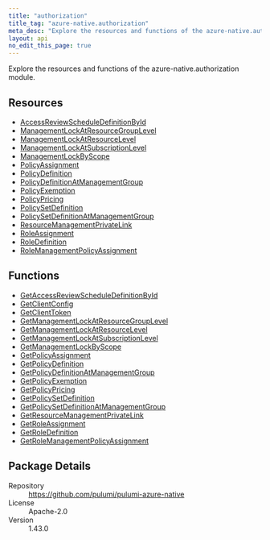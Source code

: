 ```yaml
---
title: "authorization"
title_tag: "azure-native.authorization"
meta_desc: "Explore the resources and functions of the azure-native.authorization module."
layout: api
no_edit_this_page: true
---
```


<!-- WARNING: this file was generated by Pulumi Docs Generator. -->
<!-- Do not edit by hand unless you're certain you know what you are doing! -->

Explore the resources and functions of the azure-native.authorization module.

<h2 id="resources">Resources</h2>
<ul class="api">
    <li><a href="accessreviewscheduledefinitionbyid" title="AccessReviewScheduleDefinitionById"><span class="api-symbol api-symbol--resource"></span>AccessReviewScheduleDefinitionById</a></li>
    <li><a href="managementlockatresourcegrouplevel" title="ManagementLockAtResourceGroupLevel"><span class="api-symbol api-symbol--resource"></span>ManagementLockAtResourceGroupLevel</a></li>
    <li><a href="managementlockatresourcelevel" title="ManagementLockAtResourceLevel"><span class="api-symbol api-symbol--resource"></span>ManagementLockAtResourceLevel</a></li>
    <li><a href="managementlockatsubscriptionlevel" title="ManagementLockAtSubscriptionLevel"><span class="api-symbol api-symbol--resource"></span>ManagementLockAtSubscriptionLevel</a></li>
    <li><a href="managementlockbyscope" title="ManagementLockByScope"><span class="api-symbol api-symbol--resource"></span>ManagementLockByScope</a></li>
    <li><a href="policyassignment" title="PolicyAssignment"><span class="api-symbol api-symbol--resource"></span>PolicyAssignment</a></li>
    <li><a href="policydefinition" title="PolicyDefinition"><span class="api-symbol api-symbol--resource"></span>PolicyDefinition</a></li>
    <li><a href="policydefinitionatmanagementgroup" title="PolicyDefinitionAtManagementGroup"><span class="api-symbol api-symbol--resource"></span>PolicyDefinitionAtManagementGroup</a></li>
    <li><a href="policyexemption" title="PolicyExemption"><span class="api-symbol api-symbol--resource"></span>PolicyExemption</a></li>
    <li><a href="policypricing" title="PolicyPricing"><span class="api-symbol api-symbol--resource"></span>PolicyPricing</a></li>
    <li><a href="policysetdefinition" title="PolicySetDefinition"><span class="api-symbol api-symbol--resource"></span>PolicySetDefinition</a></li>
    <li><a href="policysetdefinitionatmanagementgroup" title="PolicySetDefinitionAtManagementGroup"><span class="api-symbol api-symbol--resource"></span>PolicySetDefinitionAtManagementGroup</a></li>
    <li><a href="resourcemanagementprivatelink" title="ResourceManagementPrivateLink"><span class="api-symbol api-symbol--resource"></span>ResourceManagementPrivateLink</a></li>
    <li><a href="roleassignment" title="RoleAssignment"><span class="api-symbol api-symbol--resource"></span>RoleAssignment</a></li>
    <li><a href="roledefinition" title="RoleDefinition"><span class="api-symbol api-symbol--resource"></span>RoleDefinition</a></li>
    <li><a href="rolemanagementpolicyassignment" title="RoleManagementPolicyAssignment"><span class="api-symbol api-symbol--resource"></span>RoleManagementPolicyAssignment</a></li>
</ul>

<h2 id="functions">Functions</h2>
<ul class="api">
    <li><a href="getaccessreviewscheduledefinitionbyid" title="GetAccessReviewScheduleDefinitionById"><span class="api-symbol api-symbol--function"></span>GetAccessReviewScheduleDefinitionById</a></li>
    <li><a href="getclientconfig" title="GetClientConfig"><span class="api-symbol api-symbol--function"></span>GetClientConfig</a></li>
    <li><a href="getclienttoken" title="GetClientToken"><span class="api-symbol api-symbol--function"></span>GetClientToken</a></li>
    <li><a href="getmanagementlockatresourcegrouplevel" title="GetManagementLockAtResourceGroupLevel"><span class="api-symbol api-symbol--function"></span>GetManagementLockAtResourceGroupLevel</a></li>
    <li><a href="getmanagementlockatresourcelevel" title="GetManagementLockAtResourceLevel"><span class="api-symbol api-symbol--function"></span>GetManagementLockAtResourceLevel</a></li>
    <li><a href="getmanagementlockatsubscriptionlevel" title="GetManagementLockAtSubscriptionLevel"><span class="api-symbol api-symbol--function"></span>GetManagementLockAtSubscriptionLevel</a></li>
    <li><a href="getmanagementlockbyscope" title="GetManagementLockByScope"><span class="api-symbol api-symbol--function"></span>GetManagementLockByScope</a></li>
    <li><a href="getpolicyassignment" title="GetPolicyAssignment"><span class="api-symbol api-symbol--function"></span>GetPolicyAssignment</a></li>
    <li><a href="getpolicydefinition" title="GetPolicyDefinition"><span class="api-symbol api-symbol--function"></span>GetPolicyDefinition</a></li>
    <li><a href="getpolicydefinitionatmanagementgroup" title="GetPolicyDefinitionAtManagementGroup"><span class="api-symbol api-symbol--function"></span>GetPolicyDefinitionAtManagementGroup</a></li>
    <li><a href="getpolicyexemption" title="GetPolicyExemption"><span class="api-symbol api-symbol--function"></span>GetPolicyExemption</a></li>
    <li><a href="getpolicypricing" title="GetPolicyPricing"><span class="api-symbol api-symbol--function"></span>GetPolicyPricing</a></li>
    <li><a href="getpolicysetdefinition" title="GetPolicySetDefinition"><span class="api-symbol api-symbol--function"></span>GetPolicySetDefinition</a></li>
    <li><a href="getpolicysetdefinitionatmanagementgroup" title="GetPolicySetDefinitionAtManagementGroup"><span class="api-symbol api-symbol--function"></span>GetPolicySetDefinitionAtManagementGroup</a></li>
    <li><a href="getresourcemanagementprivatelink" title="GetResourceManagementPrivateLink"><span class="api-symbol api-symbol--function"></span>GetResourceManagementPrivateLink</a></li>
    <li><a href="getroleassignment" title="GetRoleAssignment"><span class="api-symbol api-symbol--function"></span>GetRoleAssignment</a></li>
    <li><a href="getroledefinition" title="GetRoleDefinition"><span class="api-symbol api-symbol--function"></span>GetRoleDefinition</a></li>
    <li><a href="getrolemanagementpolicyassignment" title="GetRoleManagementPolicyAssignment"><span class="api-symbol api-symbol--function"></span>GetRoleManagementPolicyAssignment</a></li>
</ul>

<h2 id="package-details">Package Details</h2>
<dl class="package-details">
	<dt>Repository</dt>
	<dd><a href="https://github.com/pulumi/pulumi-azure-native">https://github.com/pulumi/pulumi-azure-native</a></dd>
	<dt>License</dt>
	<dd>Apache-2.0</dd>
	<dt>Version</dt>
	<dd>1.43.0</dd>
</dl>

